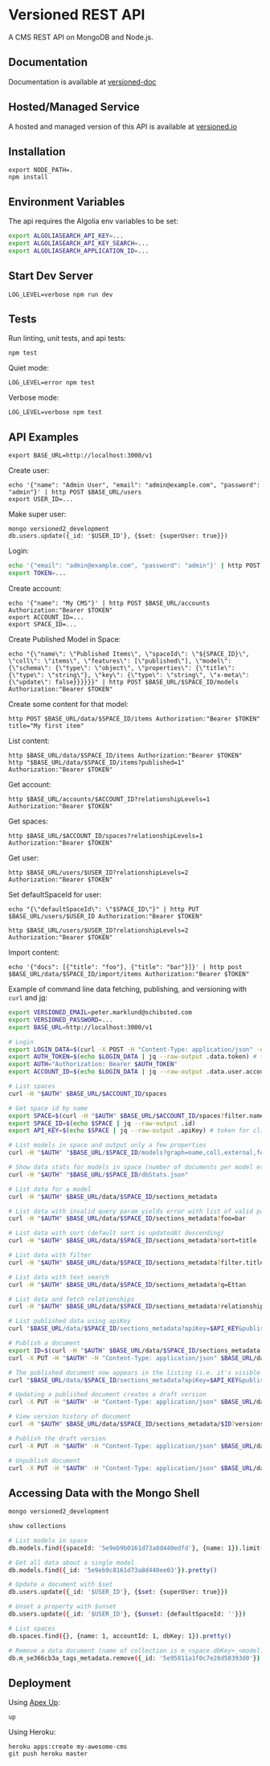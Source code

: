 # Versioned REST API

A CMS REST API on MongoDB and Node.js.

## Documentation

Documentation is available at [versioned-doc](https://github.com/versioned/versioned-doc)

## Hosted/Managed Service

A hosted and managed version of this API is available at [versioned.io](http://versioned.io)

## Installation

```
export NODE_PATH=.
npm install
```

## Environment Variables

The api requires the Algolia env variables to be set:

```sh
export ALGOLIASEARCH_API_KEY=...
export ALGOLIASEARCH_API_KEY_SEARCH=...
export ALGOLIASEARCH_APPLICATION_ID=...
```

## Start Dev Server

```
LOG_LEVEL=verbose npm run dev
```

## Tests

Run linting, unit tests, and api tests:

```
npm test
```

Quiet mode:

```
LOG_LEVEL=error npm test
```

Verbose mode:

```
LOG_LEVEL=verbose npm test
```

## API Examples

```
export BASE_URL=http://localhost:3000/v1
```

Create user:

```
echo '{"name": "Admin User", "email": "admin@example.com", "password": "admin"}' | http POST $BASE_URL/users
export USER_ID=...
```

Make super user:

```
mongo versioned2_development
db.users.update({_id: '$USER_ID'}, {$set: {superUser: true}})
```

Login:

```bash
echo '{"email": "admin@example.com", "password": "admin"}' | http POST $BASE_URL/login
export TOKEN=...
```

Create account:

```
echo '{"name": "My CMS"}' | http POST $BASE_URL/accounts Authorization:"Bearer $TOKEN"
export ACCOUNT_ID=...
export SPACE_ID=...
```

Create Published Model in Space:

```
echo "{\"name\": \"Published Items\", \"spaceId\": \"${SPACE_ID}\", \"coll\": \"items\", \"features\": [\"published\"], \"model\": {\"schema\": {\"type\": \"object\", \"properties\": {\"title\": {\"type\": \"string\"}, \"key\": {\"type\": \"string\", \"x-meta\": {\"update\": false}}}}}}" | http POST $BASE_URL/$SPACE_ID/models Authorization:"Bearer $TOKEN"
```

Create some content for that model:

```
http POST $BASE_URL/data/$SPACE_ID/items Authorization:"Bearer $TOKEN" title="My first item"
```

List content:

```
http $BASE_URL/data/$SPACE_ID/items Authorization:"Bearer $TOKEN"
http "$BASE_URL/data/$SPACE_ID/items?published=1" Authorization:"Bearer $TOKEN"
```

Get account:

```
http $BASE_URL/accounts/$ACCOUNT_ID?relationshipLevels=1 Authorization:"Bearer $TOKEN"
```

Get spaces:

```
http $BASE_URL/$ACCOUNT_ID/spaces?relationshipLevels=1 Authorization:"Bearer $TOKEN"
```

Get user:

```
http $BASE_URL/users/$USER_ID?relationshipLevels=2 Authorization:"Bearer $TOKEN"
```

Set defaultSpaceId for user:

```
echo "{\"defaultSpaceId\": \"$SPACE_ID\"}" | http PUT $BASE_URL/users/$USER_ID Authorization:"Bearer $TOKEN"

http $BASE_URL/users/$USER_ID?relationshipLevels=2 Authorization:"Bearer $TOKEN"
```

Import content:

```
echo '{"docs": [{"title": "foo"}, {"title": "bar"}]}' | http post $BASE_URL/data/$SPACE_ID/import/items Authorization:"Bearer $TOKEN"
```

Example of command line data fetching, publishing, and versioning with `curl` and [jq](https://stedolan.github.io/jq/):

```sh
export VERSIONED_EMAIL=peter.marklund@schibsted.com
export VERSIONED_PASSWORD=...
export BASE_URL=http://localhost:3000/v1

# Login
export LOGIN_DATA=$(curl -X POST -H "Content-Type: application/json" -d "{\"email\": \"$VERSIONED_EMAIL\", \"password\": \"$VERSIONED_PASSWORD\"}" $BASE_URL/login?getUser=1)
export AUTH_TOKEN=$(echo $LOGIN_DATA | jq --raw-output .data.token) # token for admin usage
export AUTH="Authorization: Bearer $AUTH_TOKEN"
export ACCOUNT_ID=$(echo $LOGIN_DATA | jq --raw-output .data.user.accounts[0].id)

# List spaces
curl -H "$AUTH" $BASE_URL/$ACCOUNT_ID/spaces

# Get space id by name
export SPACE=$(curl -H "$AUTH" $BASE_URL/$ACCOUNT_ID/spaces?filter.name=Aftonbladet | jq --raw-output .data[0])
export SPACE_ID=$(echo $SPACE | jq --raw-output .id)
export API_KEY=$(echo $SPACE | jq --raw-output .apiKey) # token for clients to fetch published content

# List models in space and output only a few properties
curl -H "$AUTH" "$BASE_URL/$SPACE_ID/models?graph=name,coll,external,features"

# Show data stats for models in space (number of documents per model etc.)
curl -H "$AUTH" "$BASE_URL/$SPACE_ID/dbStats.json"

# List data for a model
curl -H "$AUTH" $BASE_URL/data/$SPACE_ID/sections_metadata

# List data with invalid query param yields error with list of valid params
curl -H "$AUTH" $BASE_URL/data/$SPACE_ID/sections_metadata?foo=bar

# List data with sort (default sort is updatedAt descending)
curl -H "$AUTH" $BASE_URL/data/$SPACE_ID/sections_metadata?sort=title

# List data with filter
curl -H "$AUTH" $BASE_URL/data/$SPACE_ID/sections_metadata?filter.title=Ettan

# List data with text search
curl -H "$AUTH" $BASE_URL/data/$SPACE_ID/sections_metadata?q=Ettan

# List data and fetch relationships
curl -H "$AUTH" $BASE_URL/data/$SPACE_ID/sections_metadata?relationships=section

# List published data using apiKey
curl "$BASE_URL/data/$SPACE_ID/sections_metadata?apiKey=$API_KEY&published=1"

# Publish a document
export ID=$(curl -H "$AUTH" $BASE_URL/data/$SPACE_ID/sections_metadata | jq --raw-output .data[0].id)
curl -X PUT -H "$AUTH" -H "Content-Type: application/json" $BASE_URL/data/$SPACE_ID/sections_metadata/$ID -d '{"publishedVersion": 1}'

# The published document now appears in the listing (i.e. it's visible to clients)
curl "$BASE_URL/data/$SPACE_ID/sections_metadata?apiKey=$API_KEY&published=1"

# Updating a published document creates a draft version
curl -X PUT -H "$AUTH" -H "Content-Type: application/json" $BASE_URL/data/$SPACE_ID/sections_metadata/$ID -d '{"title": "New Title"}'

# View version history of document
curl -H "$AUTH" $BASE_URL/data/$SPACE_ID/sections_metadata/$ID?versions=1

# Publish the draft version
curl -X PUT -H "$AUTH" -H "Content-Type: application/json" $BASE_URL/data/$SPACE_ID/sections_metadata/$ID -d '{"publishedVersion": 2}'

# Unpublish document
curl -X PUT -H "$AUTH" -H "Content-Type: application/json" $BASE_URL/data/$SPACE_ID/sections_metadata/$ID -d '{"publishedVersion": null}'
```

## Accessing Data with the Mongo Shell

```sh
mongo versioned2_development

show collections

# List models in space
db.models.find({spaceId: '5e9eb9b0161d73a8d440edfd'}, {name: 1}).limit(50).sort({createdAt: -1}).pretty()

# Get all data about a single model
db.models.find({_id: '5e9eb9c8161d73a8d440ee03'}).pretty()

# Update a document with $set
db.users.update({_id: '$USER_ID'}, {$set: {superUser: true}})

# Unset a property with $unset
db.users.update({_id: '$USER_ID'}, {$unset: {defaultSpaceId: ''}})

# List spaces
db.spaces.find({}, {name: 1, accountId: 1, dbKey: 1}).pretty()

# Remove a data document (name of collection is m_<space.dbKey>_<model.coll>)
db.m_se366cb3a_tags_metadata.remove({_id: '5e95811a1f0c7e28d58393d0'})
```

## Deployment

Using [Apex Up](https://up.docs.apex.sh):

```
up
```

Using Heroku:

```
heroku apps:create my-awesome-cms
git push heroku master
```
